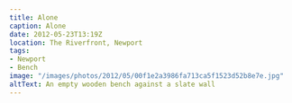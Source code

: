 ```yaml
---
title: Alone
caption: Alone
date: 2012-05-23T13:19Z
location: The Riverfront, Newport
tags:
- Newport
- Bench
image: "/images/photos/2012/05/00f1e2a3986fa713ca5f1523d52b8e7e.jpg"
altText: An empty wooden bench against a slate wall
---
```

